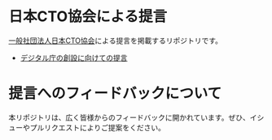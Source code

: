 # 日本CTO協会による提言

[一般社団法人日本CTO協会](https://cto-a.org/)による提言を掲載するリポジトリです。

+ [デジタル庁の創設に向けての提言](./digital-agency/proposal.md)

# 提言へのフィードバックについて

本リポジトリは、広く皆様からのフィードバックに開かれています。ぜひ、イシューやプルリクエストによりご提案をください。
